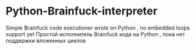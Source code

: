# Python-Brainfuck-interpreter
Simple Brainfuck code executioner wrote on Python
, no embedded loops support yet
Простой исполнитель Brainfuck кода на Python
, пока нет поддержки вложенных циклов
